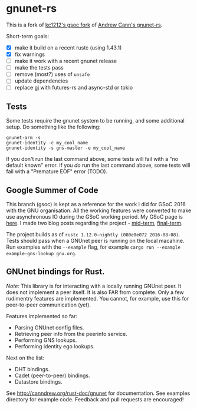 gnunet-rs
=========

This is a fork of [kc1212's gsoc fork](https://github.com/kc1212/gnunet-rs)
of [Andrew Cann's gnunet-rs](https://github.com/canndrew/gnunet-rs).

Short-term goals:

- [x] make it build on a recent rustc (using 1.43.1)
- [x] fix warnings
- [ ] make it work with a recent gnunet release
- [ ] make the tests pass
- [ ] remove (most?) uses of `unsafe`
- [ ] update dependencies
- [ ] replace gj with futures-rs and async-std or tokio

Tests
-----

Some tests require the gnunet system to be running, and some additional setup.
Do something like the following:
```
gnunet-arm -s
gnunet-identity -c my_cool_name
gnunet-identity -s gns-master -e my_cool_name
```

If you don't run the last command above, some tests will fail with a "no default known" error.
If you *do* run the last command above, some tests will fail with a "Premature EOF" error (TODO).


Google Summer of Code
---------------------
This branch (gsoc) is kept as a reference for the work I did for GSoC 2016 with the GNU organisation.
All the working features were converted to make use asynchronous IO during the GSoC working period.
My GSoC page is [here](https://summerofcode.withgoogle.com/projects/#6454361462931456).
I made two blog posts regarding the project - [mid-term](https://gnunet.org/node/2624), [final-term](https://gnunet.org/node/2629).

The project builds as of `rustc 1.12.0-nightly (080e0e072 2016-08-08)`.
Tests should pass when a GNUnet peer is running on the local macahine.
Run examples with the `--example` flag, for example `cargo run --example example-gns-lookup gnu.org`.

GNUnet bindings for Rust.
-------------------------

*Note:* This library is for interacting with a locally running GNUnet peer. It
does not implement a peer itself. It is also FAR from complete. Only a few
rudimentry features are implemented. You cannot, for example, use this for
peer-to-peer communication (yet).

Features implemented so far:

  * Parsing GNUnet config files.
  * Retrieving peer info from the peerinfo service.
  * Performing GNS lookups.
  * Performing identity ego lookups.

Next on the list:

  * DHT bindings.
  * Cadet (peer-to-peer) bindings.
  * Datastore bindings.

See http://canndrew.org/rust-doc/gnunet for documentation.
See examples directory for example code.
Feedback and pull requests are encouraged!
